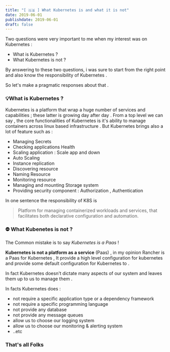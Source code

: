 ```yaml
---
title: "[ 🇬🇧 ] What Kubernetes is and what it is not"
date: 2019-06-01
publishdate: 2019-06-01
draft: false
---
```


Two questions were very important to me when my interest was on Kubernetes : 

- What is Kubernetes ?
- What Kubernetes is not  ?

By answering to these two questions, i was sure to start from the right point and also know the responsibility of Kubernetes . 

So let's make a pragmatic responses about that . 

### 💡What is Kubernetes ?

Kubernetes is a platform that wrap a huge number of services and capabilities ; these latter is growing day after day . 
From a top level we can say , the core functionalities of Kubernetes  is it's ability to manage containers across linux based infrastructure . 
But Kubernetes brings also a lot of feature such as : 

- Managing Secrets
- Checking applications Health
- Scaling application : Scale app and down
- Auto Scaling
- Instance replication
- Discovering resource
- Naming Resource
- Monitoring resource
- Managing and mounting Storage system
- Providing security component : Authorization , Authentication

In one sentence the responsibility of K8S is 

> Platform for managing containerized workloads and services, that facilitates both declarative configuration and automation.

### ⛔️ What Kubenetes is not ?

The Common mistake is to say  *Kubernetes is a Paas* ! 

**Kubernetes is not a platform as a service** (Paas) , in my opinion  Rancher is a Paas for Kubernetes  , It provide a high level configuration for kubernetes and provide some default configuration for Kubernetes to . 

In fact  Kubernetes doesn't dictate many aspects of our system and leaves them up to us to manage them . 

In facts Kubernetes does  : 

- not require a specific application type or a dependency framework
- not require a specific programming language
- not provide any database
- not provide any message queues
- allow us to choose our logging system
- allow us to choose our monitoring  & alerting system
- ..etc

### That's all Folks

